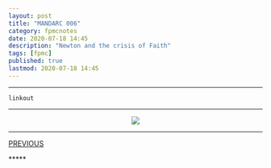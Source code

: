 ```yaml
---
layout: post
title: "MANDARC 006"
category: fpmcnotes
date: 2020-07-18 14:45
description: "Newton and the crisis of Faith"
tags: [fpmc]
published: true
lastmod: 2020-07-18 14:45
---
```


*****

`linkout`

*****

<center><img src="{{ site.url }}/assets/img/mandarc-crisisoffaith.jpg"  /></center>


*****
<div class="fpmc-nav">

<span class="fpmc-nav-prev"><a href="{{ 'mandarc-v' | prepend: site.baseurl }}">PREVIOUS</a></span>

</div>
*****
